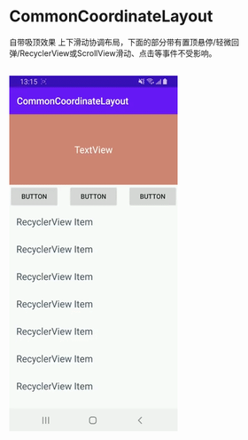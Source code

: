 # CommonCoordinateLayout
自带吸顶效果
上下滑动协调布局，下面的部分带有置顶悬停/轻微回弹/RecyclerView或ScrollView滑动、点击等事件不受影响。

<br/>
<img src="https://github.com/Dahuoji-Coder/CommonCoordinateLayout/blob/master/common_coordinate_layout.gif" />
